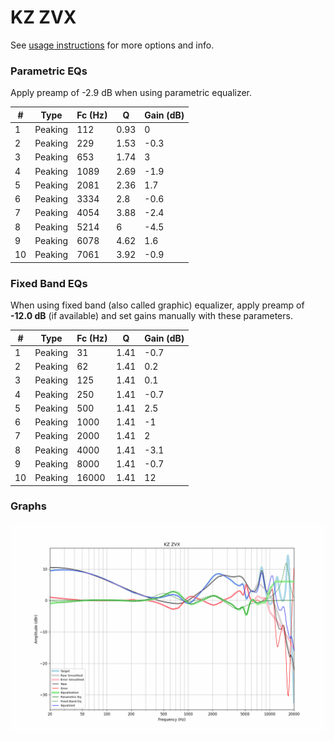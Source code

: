 # KZ ZVX
See [usage instructions](https://github.com/jaakkopasanen/AutoEq#usage) for more options and info.

### Parametric EQs
Apply preamp of -2.9 dB when using parametric equalizer.

|   # | Type    |   Fc (Hz) |    Q |   Gain (dB) |
|-----|---------|-----------|------|-------------|
|   1 | Peaking |       112 | 0.93 |         0   |
|   2 | Peaking |       229 | 1.53 |        -0.3 |
|   3 | Peaking |       653 | 1.74 |         3   |
|   4 | Peaking |      1089 | 2.69 |        -1.9 |
|   5 | Peaking |      2081 | 2.36 |         1.7 |
|   6 | Peaking |      3334 | 2.8  |        -0.6 |
|   7 | Peaking |      4054 | 3.88 |        -2.4 |
|   8 | Peaking |      5214 | 6    |        -4.5 |
|   9 | Peaking |      6078 | 4.62 |         1.6 |
|  10 | Peaking |      7061 | 3.92 |        -0.9 |

### Fixed Band EQs
When using fixed band (also called graphic) equalizer, apply preamp of **-12.0 dB** (if available) and set gains manually with these parameters.

|   # | Type    |   Fc (Hz) |    Q |   Gain (dB) |
|-----|---------|-----------|------|-------------|
|   1 | Peaking |        31 | 1.41 |        -0.7 |
|   2 | Peaking |        62 | 1.41 |         0.2 |
|   3 | Peaking |       125 | 1.41 |         0.1 |
|   4 | Peaking |       250 | 1.41 |        -0.7 |
|   5 | Peaking |       500 | 1.41 |         2.5 |
|   6 | Peaking |      1000 | 1.41 |        -1   |
|   7 | Peaking |      2000 | 1.41 |         2   |
|   8 | Peaking |      4000 | 1.41 |        -3.1 |
|   9 | Peaking |      8000 | 1.41 |        -0.7 |
|  10 | Peaking |     16000 | 1.41 |        12   |

### Graphs
![](./KZ%20ZVX.png)

